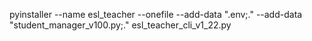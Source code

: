 pyinstaller --name esl_teacher --onefile --add-data ".env;." --add-data "student_manager_v100.py;." esl_teacher_cli_v1_22.py